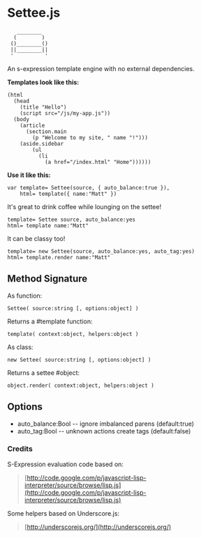 # Settee.js

       ________
      (        )
     ()________()
     ||________||
     '          '

An s-expression template engine with no external dependencies.

**Templates look like this:**

    (html
      (head
        (title "Hello")
        (script src="/js/my-app.js"))
      (body
        (article
          (section.main
            (p "Welcome to my site, " name "!")))
        (aside.sidebar
            (ul
              (li
                (a href="/index.html" "Home"))))))

**Use it like this:**

    var template= Settee(source, { auto_balance:true }),
        html= template({ name:"Matt" })

It's great to drink coffee while lounging on the settee!

    template= Settee source, auto_balance:yes
    html= template name:"Matt"

It can be classy too!

    template= new Settee(source, auto_balance:yes, auto_tag:yes)
    html= template.render name:"Matt"

## Method Signature

As function:

    Settee( source:string [, options:object] )

Returns a #template function:

    template( context:object, helpers:object )

As class:

    new Settee( source:string [, options:object] )

Returns a settee #object:

    object.render( context:object, helpers:object )

## Options

* auto_balance:Bool  -- ignore imbalanced parens (default:true)
* auto_tag:Bool      -- unknown actions create tags (default:false)

### Credits

S-Expression evaluation code based on:

> [http://code.google.com/p/javascript-lisp-interpreter/source/browse/lisp.js](http://code.google.com/p/javascript-lisp-interpreter/source/browse/lisp.js)

Some helpers based on Underscore.js:

> [http://underscorejs.org/](http://underscorejs.org/)
